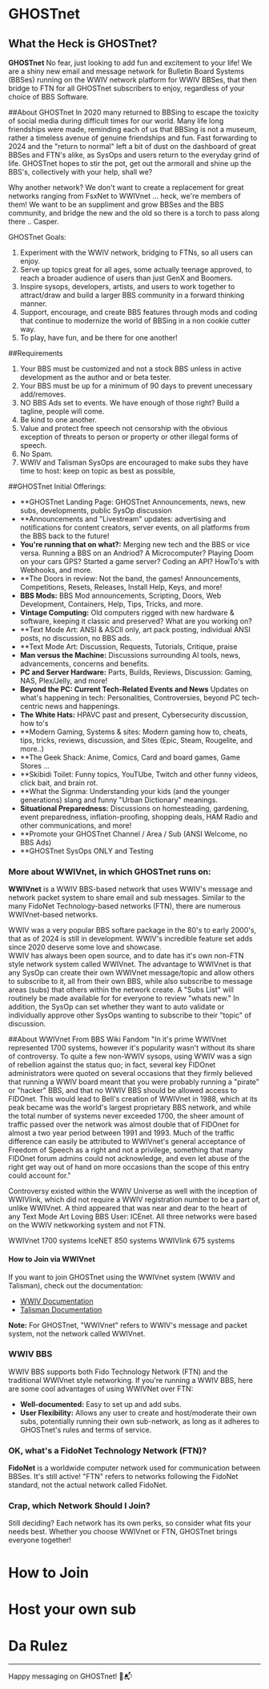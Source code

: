 
# GHOSTnet

## What the Heck is GHOSTnet?
**GHOSTnet** No fear, just looking to add fun and excitement to your life!
We are a shiny new email and message network for Bulletin Board Systems (BBSes) running on the WWIV network platform for WWIV BBSes, that then bridge to FTN for all GHOSTnet subscribers to enjoy, regardless of your choice of 
BBS Software.   

##About GHOSTnet
In 2020 many returned to BBSing to escape the toxicity of social media during difficult times for our world. Many life long friendships were made, reminding each of us that BBSing is not a museum, rather a timeless
avenue of genuine friendships and fun.  Fast forwarding to 2024 and the "return to normal" left a bit of dust on the dashboard of great BBSes and FTN's alike, as SysOps and users return to the everyday grind of life.
GHOSTnet hopes to stir the pot, get out the armorall and shine up the BBS's, collectively with your help, shall we?   

Why another network?  We don't want to create a replacement for great networks ranging from FsxNet to WWIVnet ... heck, we're members of them!  We want to be an suppliment and grow BBSes and the BBS community, and bridge
the new and the old so there is a torch to pass along there .. Casper.

GHOSTnet Goals:
1.  Experiment with the WWIV network, bridging to FTNs, so all users can enjoy.
2.  Serve up topics great for all ages, some actually teenage approved, to reach a broader audience of users than just GenX and Boomers.
3.  Inspire sysops, developers, artists, and users to work together to attract/draw and build a larger BBS community in a forward thinking manner. 
4.  Support, encourage, and create BBS features through mods and coding that continue to modernize the world of BBSing in a non cookie cutter way.
4.  To play, have fun, and be there for one another!

##Requirements
1.  Your BBS must be customized and not a stock BBS unless in active development as the author and or beta tester.
2.  Your BBS must be up for a minimum of 90 days to prevent unecessary add/removes.
3.  NO BBS Ads set to events.  We have enough of those right?  Build a tagline, people will come.
4.  Be kind to one another.
5.  Value and protect free speech not censorship with the obvious exception of threats to person or property or other illegal forms of speech.
6.  No Spam.
7.  WWIV and Talisman SysOps are encouraged to make subs they have time to host:  keep on topic as best as possible, 
   
##GHOSTnet Initial Offerings:
- **GHOSTnet Landing Page:  GHOSTnet Announcements, news, new subs, developments, public SysOp discussion 
- **Announcements and "Livestream" updates: advertising and notifications for content creators, server events, on all platforms from the BBS back to the future!
- **You're running that on what?:** Merging new tech and the BBS or vice versa.  Running a BBS on an Andriod? A Microcomputer?  Playing Doom on your cars GPS?  Started a game server? Coding an API? HowTo's with Webhooks, and more.
- **The Doors in review:  Not the band, the games!  Announcements, Competitions, Resets, Releases, Install Help, Keys, and more!
- **BBS Mods:** BBS Mod announcements, Scripting, Doors, Web Development, Containers, Help, Tips, Tricks, and more.
- **Vintage Computing:** Old computers rigged with new hardware & software, keeping it classic and preserved?  What are you working on?
- **Text Mode Art: ANSI & ASCII only, art pack posting, individual ANSI posts, no discussion, no BBS ads.
- **Text Mode Art: Discussion, Requests, Tutorials, Critique, praise
- **Man versus the Machine:** Discussions surrounding AI tools, news, advancements, concerns and benefits.  
- **PC and Server Hardware:** Parts, Builds, Reviews, Discussion: Gaming, NAS, Plex/Jelly, and more! 
- **Beyond the PC:  Current Tech-Related Events and News** Updates on what's happening in tech: Personalities, Controversies, beyond PC tech-centric news and happenings.
- **The White Hats:** HPAVC past and present, Cybersecurity discussion, how to's
- **Modern Gaming, Systems & sites:  Modern gaming how to, cheats, tips, tricks, reviews, discussion, and Sites (Epic, Steam, Rougelite, and more..)
- **The Geek Shack:  Anime, Comics, Card and board games, Game Stores ... 
- **Skibidi Toilet:  Funny topics, YouTUbe, Twitch and other funny videos, click bait, and brain rot.
- **What the Signma:  Understanding your kids (and the younger generations) slang and funny "Urban Dictionary" meanings.
- **Situational Preparedness:** Discussions on homesteading, gardening, event preparedness, inflation-proofing, shopping deals, HAM Radio and other communications, and more!
- **Promote your GHOSTnet Channel / Area / Sub (ANSI Welcome, no BBS Ads)
- **GHOSTnet SysOps ONLY and Testing

### More about WWIVnet, in which GHOSTnet runs on:

**WWIVnet** is a WWIV BBS-based network that uses WWIV's message and network packet system to share email and sub messages. Similar to the many FidoNet Technology-based networks (FTN), there are numerous WWIVnet-based networks.

WWIV was a very popular BBS softare package in the 80's to early 2000's, that as of 2024 is still in development.  WWIV's incredible feature set adds since 2020 deserve some love and showcase.  
WWIV has always been open source, and to date has it's own non-FTN style network system called WWIVnet.  The advantage to WWIVnet is that any SysOp can create their own WWIVnet message/topic and 
allow others to subscribe to it, all from their own BBS, while also subscribe to message areas (subs) that others within the network create.  A "Subs List" will routinely be made available for for 
everyone to review "whats new."  In addition, the SysOp can set whether they want to auto validate or individually approve other SysOps wanting to subscribe to their "topic" of discussion.  

##About WWIVnet From BBS Wiki Fandom
"In it's prime WWIVnet represented 1700 systems, however it's popularity wasn't without its share of controversy. To quite a few non-WWIV sysops, using WWIV was a sign of rebellion against the 
status quo; in fact, several key FIDOnet administrators were quoted on several occasions that they firmly believed that running a WWIV board meant that you were probably running a 
"pirate" or "hacker" BBS, and that no WWIV BBS should be allowed access to FIDOnet. This would lead to Bell's creation of WWIVnet in 1988, which at its peak became was the world's largest 
proprietary BBS network, and while the total number of systems never exceeded 1700, the sheer amount of traffic passed over the network was almost double that of FIDOnet for almost a two year period 
between 1991 and 1993. Much of the traffic difference can easily be attributed to WWIVnet's general acceptance of Freedom of Speech as a right and not a privilege, something that many FIDOnet forum 
admins could not acknowledge, and even let abuse of the right get way out of hand on more occasions than the scope of this entry could account for."

Controversy existed within the WWIV Universe as well with the inception of WWIVlink, which did not require a WWIV registration number to be a part of, unlike WWIVnet.  A third appeared that was 
near and dear to the heart of any Text Mode Art Loving BBS User:  ICEnet.  All three networks were based on the WWIV netkworking system and not FTN.    

WWIVnet 1700 systems
IceNET 850 systems
WWIVlink 675 systems

#### How to Join via WWIVnet

If you want to join GHOSTnet using the WWIVnet system (WWIV and Talisman), check out the documentation:
- [WWIV Documentation](https://docs.wwivbbs.org)
- [Talisman Documentation](https://talismanbbs.com/docs)

**Note:** For GHOSTnet, "WWIVnet" refers to WWIV's message and packet system, not the network called WWIVnet.

### WWIV BBS

WWIV BBS supports both Fido Technology Network (FTN) and the traditional WWIVnet style networking. If you're running a WWIV BBS, here are some cool advantages of using WWIVNet over FTN:

- **Well-documented:** Easy to set up and add subs.
- **User Flexibility:** Allows any user to create and host/moderate their own subs, potentially running their own sub-network, as long as it adheres to GHOSTnet's rules and terms of service.

### OK, what's a FidoNet Technology Network (FTN)?

**FidoNet** is a worldwide computer network used for communication between BBSes. It's still active! "FTN" refers to networks following the FidoNet standard, not the actual network called FidoNet.

### Crap, which Network Should I Join?

Still deciding? Each network has its own perks, so consider what fits your needs best. Whether you choose WWIVnet or FTN, GHOSTnet brings everyone together!

# How to Join

# Host your own sub

# Da Rulez

---

Happy messaging on GHOSTnet! 🚀📬
